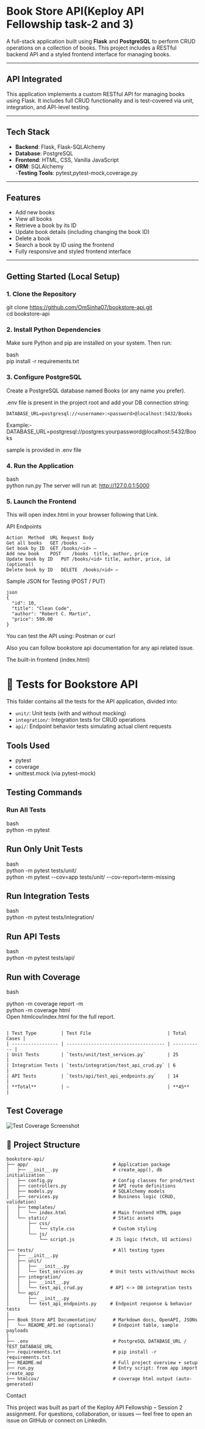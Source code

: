 # Book Store API(Keploy API Fellowship task-2 and 3)

A full-stack application built using **Flask** and **PostgreSQL** to perform CRUD operations on a collection of books. This project includes a RESTful backend API and a styled frontend interface for managing books.

---

## API Integrated

This application implements a custom RESTful API for managing books using Flask. It includes full CRUD functionality and is test-covered via unit, integration, and API-level testing.

----

## Tech Stack

- **Backend**: Flask, Flask-SQLAlchemy  
- **Database**: PostgreSQL  
- **Frontend**: HTML, CSS, Vanilla JavaScript  
- **ORM**: SQLAlchemy  
-**Testing Tools**: pytest,pytest-mock,coverage.py
---

## Features

- Add new books  
- View all books  
- Retrieve a book by its ID  
- Update book details (including changing the book ID)  
- Delete a book  
- Search a book by ID using the frontend  
- Fully responsive and styled frontend interface  

---

## Getting Started (Local Setup)

### 1. Clone the Repository
git clone https://github.com/OmSinha07/bookstore-api.git <br>
cd bookstore-api


### 2. Install Python Dependencies
Make sure Python and pip are installed on your system. Then run:

bash<br>
pip install -r requirements.txt

### 3. Configure PostgreSQL
Create a PostgreSQL database named Books (or any name you prefer).

.env file is present in the project root and add your DB connection string:

```DATABASE_URL=postgresql://<username>:<password>@localhost:5432/Books```

Example:-
DATABASE_URL=postgresql://postgres:yourpassword@localhost:5432/Books

sample is provided in .env file

### 4. Run the Application
bash<br>
python run.py
The server will run at:
http://127.0.0.1:5000


### 5. Launch the Frontend
This will open index.html in your browser following that Link.

API Endpoints
```text
Action	Method	URL	Request Body
Get all books	GET	/books	—
Get book by ID	GET	/books/<id>	—
Add new book	POST	/books	title, author, price
Update book by ID	PUT	/books/<id>	title, author, price, id (optional)
Delete book by ID	DELETE	/books/<id>	—
```

Sample JSON for Testing (POST / PUT)

```text
json
{
  "id": 10,
  "title": "Clean Code",
  "author": "Robert C. Martin",
  "price": 599.00
}
```

You can test the API using:
Postman or
curl

Also you can follow bookstore api documentation for any api related issue.

The built-in frontend (index.html)


# 🧪 Tests for Bookstore API

This folder contains all the tests for the API application, divided into:

- `unit/`: Unit tests (with and without mocking)
- `integration/`: Integration tests for CRUD operations
- `api/`: Endpoint behavior tests simulating actual client requests

##  Tools Used

- pytest
- coverage
- unittest.mock (via pytest-mock)

## Testing Commands

### Run All Tests

bash<br>
python -m pytest


## Run Only Unit Tests

bash<br>
python -m pytest tests/unit/<br>
python -m pytest --cov=app tests/unit/ --cov-report=term-missing<br>  

## Run Integration Tests

bash<br>
python -m pytest tests/integration/

## Run API Tests

bash<br>
python -m pytest tests/api/

## Run with Coverage

bash

python -m coverage report -m<br>
python -m coverage html<br>
Open htmlcov/index.html for the full report.<br>


```text

| Test Type         | Test File                            | Total Cases |
| ----------------- | ------------------------------------ | ----------- |
| Unit Tests        | `tests/unit/test_services.py`        | 25          |
| Integration Tests | `tests/integration/test_api_crud.py` | 6           |
| API Tests         | `tests/api/test_api_endpoints.py`    | 14          |
| **Total**         | –                                    | **45**      |
```





## Test Coverage

![Test Coverage Screenshot](test_Coverage.png)






## 📁 Project Structure

```text
bookstore-api/
├── app/                               # Application package
│   ├── __init__.py                    # create_app(), db initialization
│   ├── config.py                      # Config classes for prod/test
│   ├── controllers.py                 # API route definitions
│   ├── models.py                      # SQLAlchemy models
│   ├── services.py                    # Business logic (CRUD, validation)
│   ├── templates/
│   │   └── index.html                 # Main frontend HTML page
│   └── static/                        # Static assets
│       ├── css/
│       │   └── style.css              # Custom styling
│       └── js/
│           └── script.js             # JS logic (fetch, UI actions)
│
├── tests/                             # All testing types
│   ├── __init__.py
│   ├── unit/
│   │   ├── __init__.py
│   │   └── test_services.py          # Unit tests with/without mocks
│   ├── integration/
│   │   ├── __init__.py
│   │   └── test_api_crud.py          # API <-> DB integration tests
│   └── api/
│       ├── __init__.py
│       └── test_api_endpoints.py     # Endpoint response & behavior tests
│
├── Book Store API Documentation/      # Markdown docs, OpenAPI, JSONs
│   └── README_API.md (optional)       # Endpoint table, sample payloads
│
├── .env                               # PostgreSQL DATABASE_URL / TEST_DATABASE_URL
├── requirements.txt                   # pip install -r requirements.txt
├── README.md                          # Full project overview + setup
├── run.py                             # Entry script: from app import create_app
├── htmlcov/                           # coverage html output (auto-generated)

```



Contact

This project was built as part of the Keploy API Fellowship – Session 2 assignment.
For questions, collaboration, or issues — feel free to open an issue on GitHub or connect on LinkedIn.



